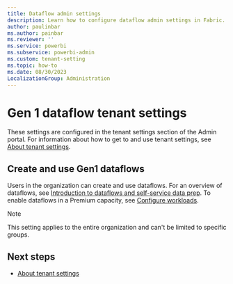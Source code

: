 ```yaml
---
title: Dataflow admin settings
description: Learn how to configure dataflow admin settings in Fabric.
author: paulinbar
ms.author: painbar
ms.reviewer: ''
ms.service: powerbi
ms.subservice: powerbi-admin
ms.custom: tenant-setting
ms.topic: how-to
ms.date: 08/30/2023
LocalizationGroup: Administration
---
```


# Gen 1 dataflow tenant settings

These settings are configured in the tenant settings section of the Admin portal. For information about how to get to and use tenant settings, see [About tenant settings](tenant-settings-index.md).

## Create and use Gen1 dataflows

Users in the organization can create and use dataflows. For an overview of dataflows, see [Introduction to dataflows and self-service data prep](/power-bi/transform-model/dataflows/dataflows-introduction-self-service). To enable dataflows in a Premium capacity, see [Configure workloads](/power-bi/enterprise/service-admin-premium-workloads).

> [!NOTE]
> This setting applies to the entire organization and can't be limited to specific groups.

## Next steps

* [About tenant settings](tenant-settings-index.md)